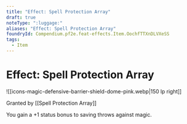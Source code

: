 ```yaml
---
title: "Effect: Spell Protection Array"
draft: true
noteType: ":luggage:"
aliases: "Effect: Spell Protection Array"
foundryId: Compendium.pf2e.feat-effects.Item.OochfTTXnDLVXeSS
tags:
  - Item
---
```


# Effect: Spell Protection Array
![[icons-magic-defensive-barrier-shield-dome-pink.webp|150 lp right]]

Granted by [[Spell Protection Array]]

You gain a +1 status bonus to saving throws against magic.
